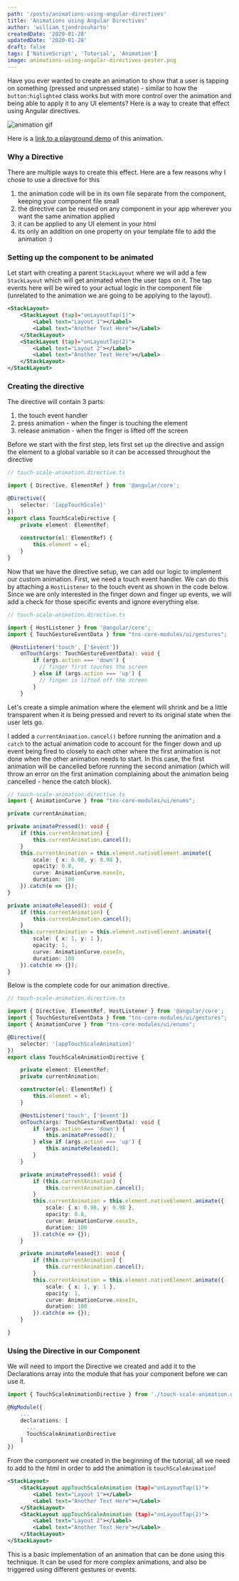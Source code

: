 ```yaml
---
path: '/posts/animations-using-angular-directives'
title: 'Animations using Angular Directives'
author: 'william_tjondrosuharto'
createdDate: '2020-01-28'
updatedDate: '2020-01-28'
draft: false
tags: ['NativeScript', 'Tutorial', 'Animation']
image: animations-using-angular-directives-poster.png
---
```


Have you ever wanted to create an animation to show that a user is tapping on something (pressed and unpressed state) - similar to how the `button:higlighted` class works but with more control over the animation and being able to apply it to any UI elements? Here is a way to create that effect using Angular directives.

![animation gif](directive-animation.gif)

Here is a <a href="https://play.nativescript.org/?template=play-ng&id=sxs0F7&v=7" target="_blank">link to a playground demo</a> of this animation.

### Why a Directive
There are multiple ways to create this effect. Here are a few reasons why I chose to use a directive for this

1. the animation code will be in its own file separate from the component, keeping your component file small  
2. the directive can be reused on any component in your app wherever you want the same animation applied
3. it can be applied to any UI element in your html
4. its only an addition on one property on your template file to add the animation :)

### Setting up the component to be animated

Let start with creating a parent `StackLayout` where we will add a few `StackLayout` which will get animated when the user taps on it. The tap events here will be wired to your actual logic in the component file (unrelated to the animation we are going to be applying to the layout).

```xml
<StackLayout>
    <StackLayout (tap)="onLayoutTap(1)">
        <Label text="Layout 1"></Label>
        <Label text="Another Text Here"></Label>
    </StackLayout>
    <StackLayout (tap)="onLayoutTap(2)">
        <Label text="Layout 2"></Label>
        <Label text="Another Text Here"></Label>
    </StackLayout>
</StackLayout>
```

### Creating the directive

The directive will contain 3 parts:
1. the touch event handler
2. press animation - when the finger is touching the element
3. release animation - when the finger is lifted off the screen

Before we start with the first step, lets first set up the directive and assign the element to a global variable so it can be accessed throughout the directive

```typescript
// touch-scale-animation.directive.ts

import { Directive, ElementRef } from '@angular/core';

@Directive({
    selector: '[appTouchScale]'
})
export class TouchScaleDirective {
    private element: ElementRef;
    
    constructor(el: ElementRef) {
        this.element = el;
    }
}
```

Now that we have the directive setup, we can add our logic to implement our custom animation. First, we need a touch event handler. We can do this by attaching a `HostListener` to the touch event as shown in the code below. Since we are only interested in the finger down and finger up events, we will add a check for those specific events and ignore everything else.

```typescript
// touch-scale-animation.directive.ts

import { HostListener } from '@angular/core';
import { TouchGestureEventData } from "tns-core-modules/ui/gestures";

 @HostListener('touch', ['$event'])
    onTouch(args: TouchGestureEventData): void {
        if (args.action === 'down') {
          // finger first touches the screen
        } else if (args.action === 'up') {
          // finger is lifted off the screen
        }
    }
```

Let's create a simple animation where the element will shrink and be a little transparent when it is being pressed and revert to its original state when the user lets go.

I added a `currentAnimation.cancel()` before running the animation and a `catch` to the actual animation code to account for the finger down and up event being fired to closely to each other where the first animation is not done when the other animation needs to start. In this case, the first animation will be cancelled before running the second animation (which will throw an error on the first animation complaining about the animation being cancelled - hence the catch block).

```typescript
// touch-scale-animation.directive.ts
import { AnimationCurve } from "tns-core-modules/ui/enums";

private currentAnimation;

private animatePressed(): void {
    if (this.currentAnimation) {
        this.currentAnimation.cancel();
    }
    this.currentAnimation = this.element.nativeElement.animate({
        scale: { x: 0.98, y: 0.98 },
        opacity: 0.8,
        curve: AnimationCurve.easeIn,
        duration: 100
    }).catch(e => {});
}

private animateReleased(): void {
    if (this.currentAnimation) {
        this.currentAnimation.cancel();
    }
    this.currentAnimation = this.element.nativeElement.animate({
        scale: { x: 1, y: 1 },
        opacity: 1,
        curve: AnimationCurve.easeIn,
        duration: 100
    }).catch(e => {});
}
```

Below is the complete code for our animation directive.

```typescript
// touch-scale-animation.directive.ts

import { Directive, ElementRef, HostListener } from '@angular/core';
import { TouchGestureEventData } from "tns-core-modules/ui/gestures";
import { AnimationCurve } from "tns-core-modules/ui/enums";

@Directive({
    selector: '[appTouchScaleAnimation]'
})
export class TouchScaleAnimationDirective {

    private element: ElementRef;
    private currentAnimation;

    constructor(el: ElementRef) {
        this.element = el;
    }

    @HostListener('touch', ['$event'])
    onTouch(args: TouchGestureEventData): void {
        if (args.action === 'down') {
            this.animatePressed();
        } else if (args.action === 'up') {
            this.animateReleased();
        }
    }

    private animatePressed(): void {
        if (this.currentAnimation) {
            this.currentAnimation.cancel();
        }
        this.currentAnimation = this.element.nativeElement.animate({
            scale: { x: 0.98, y: 0.98 },
            opacity: 0.8,
            curve: AnimationCurve.easeIn,
            duration: 100
        }).catch(e => {});
    }

    private animateReleased(): void {
        if (this.currentAnimation) {
            this.currentAnimation.cancel();
        }
        this.currentAnimation = this.element.nativeElement.animate({
            scale: { x: 1, y: 1 },
            opacity: 1,
            curve: AnimationCurve.easeIn,
            duration: 100
        }).catch(e => {});
    }

}
```

### Using the Directive in our Component

We will need to import the Directive we created and add it to the Declarations array into the module that has your component before we can use it.

```typescript
import { TouchScaleAnimationDirective } from './touch-scale-animation.directive.ts'

@NgModule({
    ...
    declarations: [
      ...
      TouchScaleAnimationDirective
    ]
})
```

From the component we created in the beginning of the tutorial, all we need to add to the html in order to add the animation is `touchScaleAnimation`!

```xml
<StackLayout>
    <StackLayout appTouchScaleAnimation (tap)="onLayoutTap(1)">
        <Label text="Layout 1"></Label>
        <Label text="Another Text Here"></Label>
    </StackLayout>
    <StackLayout appTouchScaleAnimation (tap)="onLayoutTap(2)">
        <Label text="Layout 2"></Label>
        <Label text="Another Text Here"></Label>
    </StackLayout>
</StackLayout>
```

This is a basic implementation of an animation that can be done using this technique. It can be used for more complex animations, and also be triggered using different gestures or events. 
